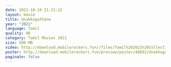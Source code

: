 ```yaml
---
date: 2021-10-16 21:21:22
layout: movie
title: Unakkagathane
year: "2021"
language: Tamil
quality: HD
category: Tamil Movies 2021
size: 500 MB
video: http://download.mobilerockers.fun//files/Tamil%202021%20Collection/Unakkagathane%20(2021)/Unakkagathane%20(2021)%20Full%20Movies/Unakkagathane%20(2021)%20HDRip/Unakkagathane%20(2021)%20HDRip%20Single%20Part.mp4
poster: http://download.mobilerockers.fun/preview/poster/48692/Unakkagathane%20(2021).png
paginate: false
---
```

